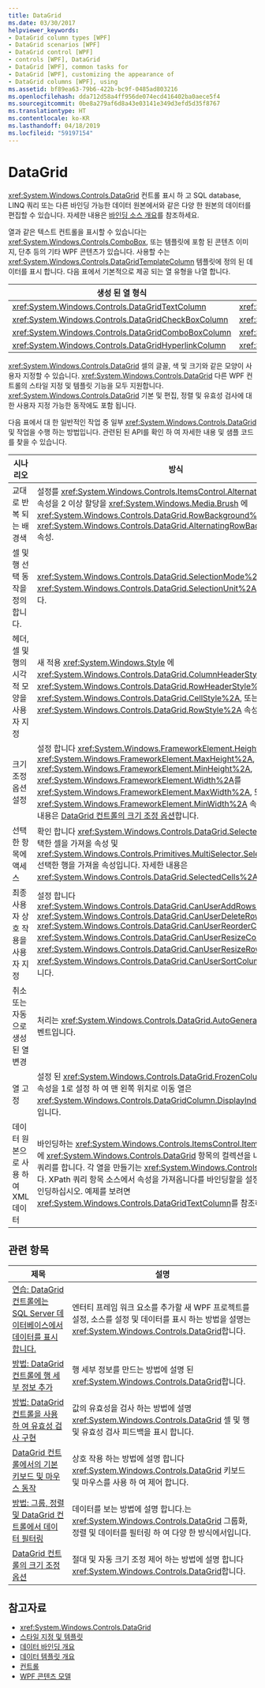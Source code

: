 ```yaml
---
title: DataGrid
ms.date: 03/30/2017
helpviewer_keywords:
- DataGrid column types [WPF]
- DataGrid scenarios [WPF]
- DataGrid control [WPF]
- controls [WPF], DataGrid
- DataGrid [WPF], common tasks for
- DataGrid [WPF], customizing the appearance of
- DataGrid columns [WPF], using
ms.assetid: bf89ea63-79b6-422b-bc9f-0485ad803216
ms.openlocfilehash: dda712d58a4ff956de074ecd416402ba0aece5f4
ms.sourcegitcommit: 0be8a279af6d8a43e03141e349d3efd5d35f8767
ms.translationtype: HT
ms.contentlocale: ko-KR
ms.lasthandoff: 04/18/2019
ms.locfileid: "59197154"
---
```

# <a name="datagrid"></a>DataGrid
<xref:System.Windows.Controls.DataGrid> 컨트롤 표시 하 고 SQL database, LINQ 쿼리 또는 다른 바인딩 가능한 데이터 원본에서와 같은 다양 한 원본의 데이터를 편집할 수 있습니다. 자세한 내용은 [바인딩 소스 개요](../data/binding-sources-overview.md)를 참조하세요.  
  
 열과 같은 텍스트 컨트롤을 표시할 수 있습니다는 <xref:System.Windows.Controls.ComboBox>, 또는 템플릿에 포함 된 콘텐츠 이미지, 단추 등의 기타 WPF 콘텐츠가 있습니다. 사용할 수는 <xref:System.Windows.Controls.DataGridTemplateColumn> 템플릿에 정의 된 데이터를 표시 합니다. 다음 표에서 기본적으로 제공 되는 열 유형을 나열 합니다.  
  
|생성 된 열 형식|데이터 형식|  
|---------------------------|---------------|  
|<xref:System.Windows.Controls.DataGridTextColumn>|<xref:System.String>|  
|<xref:System.Windows.Controls.DataGridCheckBoxColumn>|<xref:System.Boolean>|  
|<xref:System.Windows.Controls.DataGridComboBoxColumn>|<xref:System.Enum>|  
|<xref:System.Windows.Controls.DataGridHyperlinkColumn>|<xref:System.Uri>|  
  
 <xref:System.Windows.Controls.DataGrid> 셀의 글꼴, 색 및 크기와 같은 모양이 사용자 지정할 수 있습니다. <xref:System.Windows.Controls.DataGrid> 다른 WPF 컨트롤의 스타일 지정 및 템플릿 기능을 모두 지원합니다. <xref:System.Windows.Controls.DataGrid> 기본 및 편집, 정렬 및 유효성 검사에 대 한 사용자 지정 가능한 동작에도 포함 됩니다.  
  
 다음 표에서 대 한 일반적인 작업 중 일부 <xref:System.Windows.Controls.DataGrid> 및 작업을 수행 하는 방법입니다. 관련된 된 API를 확인 하 여 자세한 내용 및 샘플 코드를 찾을 수 있습니다.  
  
|시나리오|방식|  
|--------------|--------------|  
|교대로 반복 되는 배경색|설정를 <xref:System.Windows.Controls.ItemsControl.AlternationIndex%2A> 속성을 2 이상 할당을 <xref:System.Windows.Media.Brush> 에 <xref:System.Windows.Controls.DataGrid.RowBackground%2A> 및 <xref:System.Windows.Controls.DataGrid.AlternatingRowBackground%2A> 속성.|  
|셀 및 행 선택 동작을 정의 합니다.|<xref:System.Windows.Controls.DataGrid.SelectionMode%2A> 및 <xref:System.Windows.Controls.DataGrid.SelectionUnit%2A> 속성을 설정합니다.|  
|헤더, 셀 및 행의 시각적 모양을 사용자 지정|새 적용 <xref:System.Windows.Style> 에 <xref:System.Windows.Controls.DataGrid.ColumnHeaderStyle%2A>를 <xref:System.Windows.Controls.DataGrid.RowHeaderStyle%2A>를 <xref:System.Windows.Controls.DataGrid.CellStyle%2A>, 또는 <xref:System.Windows.Controls.DataGrid.RowStyle%2A> 속성입니다.|  
|크기 조정 옵션 설정|설정 합니다 <xref:System.Windows.FrameworkElement.Height%2A>, <xref:System.Windows.FrameworkElement.MaxHeight%2A>, <xref:System.Windows.FrameworkElement.MinHeight%2A>, <xref:System.Windows.FrameworkElement.Width%2A>를 <xref:System.Windows.FrameworkElement.MaxWidth%2A>, 또는 <xref:System.Windows.FrameworkElement.MinWidth%2A> 속성입니다. 자세한 내용은 [DataGrid 컨트롤의 크기 조정 옵션](sizing-options-in-the-datagrid-control.md)합니다.|  
|선택한 항목에 액세스|확인 합니다 <xref:System.Windows.Controls.DataGrid.SelectedCells%2A> 선택한 셀을 가져올 속성 및 <xref:System.Windows.Controls.Primitives.MultiSelector.SelectedItems%2A> 선택한 행을 가져올 속성입니다. 자세한 내용은 <xref:System.Windows.Controls.DataGrid.SelectedCells%2A>을 참조하세요.|  
|최종 사용자 상호 작용을 사용자 지정|설정 합니다 <xref:System.Windows.Controls.DataGrid.CanUserAddRows%2A>, <xref:System.Windows.Controls.DataGrid.CanUserDeleteRows%2A>, <xref:System.Windows.Controls.DataGrid.CanUserReorderColumns%2A>, <xref:System.Windows.Controls.DataGrid.CanUserResizeColumns%2A>를 <xref:System.Windows.Controls.DataGrid.CanUserResizeRows%2A>, 및 <xref:System.Windows.Controls.DataGrid.CanUserSortColumns%2A> 속성입니다.|  
|취소 또는 자동으로 생성 된 열 변경|처리는 <xref:System.Windows.Controls.DataGrid.AutoGeneratingColumn> 이벤트입니다.|  
|열 고정|설정 된 <xref:System.Windows.Controls.DataGrid.FrozenColumnCount%2A> 속성을 1로 설정 하 여 맨 왼쪽 위치로 이동 열은 <xref:System.Windows.Controls.DataGridColumn.DisplayIndex%2A> 속성을 0입니다.|  
|데이터 원본으로 사용 하 여 XML 데이터|바인딩하는 <xref:System.Windows.Controls.ItemsControl.ItemsSource%2A> 에 <xref:System.Windows.Controls.DataGrid> 항목의 컬렉션을 나타내는 XPath 쿼리를 합니다. 각 열을 만들기는 <xref:System.Windows.Controls.DataGrid>합니다. XPath 쿼리 항목 소스에서 속성을 가져옵니다를 바인딩할을 설정 하 여 각 열을 바인딩하십시오. 예제를 보려면 <xref:System.Windows.Controls.DataGridTextColumn>를 참조하십시오.|  
  
## <a name="related-topics"></a>관련 항목  
  
|제목|설명|  
|-----------|-----------------|  
|[연습: DataGrid 컨트롤에는 SQL Server 데이터베이스에서 데이터를 표시 합니다.](walkthrough-display-data-from-a-sql-server-database-in-a-datagrid-control.md)|엔터티 프레임 워크 요소를 추가할 새 WPF 프로젝트를 설정, 소스를 설정 및 데이터를 표시 하는 방법을 설명는 <xref:System.Windows.Controls.DataGrid>합니다.|  
|[방법: DataGrid 컨트롤에 행 세부 정보 추가](how-to-add-row-details-to-a-datagrid-control.md)|행 세부 정보를 만드는 방법에 설명 된 <xref:System.Windows.Controls.DataGrid>합니다.|  
|[방법: DataGrid 컨트롤을 사용 하 여 유효성 검사 구현](how-to-implement-validation-with-the-datagrid-control.md)|값의 유효성을 검사 하는 방법에 설명 <xref:System.Windows.Controls.DataGrid> 셀 및 행 및 유효성 검사 피드백을 표시 합니다.|  
|[DataGrid 컨트롤에서의 기본 키보드 및 마우스 동작](default-keyboard-and-mouse-behavior-in-the-datagrid-control.md)|상호 작용 하는 방법에 설명 합니다 <xref:System.Windows.Controls.DataGrid> 키보드 및 마우스를 사용 하 여 제어 합니다.|  
|[방법: 그룹, 정렬 및 DataGrid 컨트롤에서 데이터 필터링](how-to-group-sort-and-filter-data-in-the-datagrid-control.md)|데이터를 보는 방법에 설명 합니다.는 <xref:System.Windows.Controls.DataGrid> 그룹화, 정렬 및 데이터를 필터링 하 여 다양 한 방식에서입니다.|  
|[DataGrid 컨트롤의 크기 조정 옵션](sizing-options-in-the-datagrid-control.md)|절대 및 자동 크기 조정 제어 하는 방법에 설명 합니다 <xref:System.Windows.Controls.DataGrid>합니다.|  
  
## <a name="see-also"></a>참고자료

- <xref:System.Windows.Controls.DataGrid>
- [스타일 지정 및 템플릿](styling-and-templating.md)
- [데이터 바인딩 개요](../data/data-binding-overview.md)
- [데이터 템플릿 개요](../data/data-templating-overview.md)
- [컨트롤](index.md)
- [WPF 콘텐츠 모델](wpf-content-model.md)
